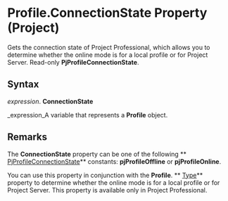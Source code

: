 
# Profile.ConnectionState Property (Project)

Gets the connection state of Project Professional, which allows you to determine whether the online mode is for a local profile or for Project Server. Read-only  **PjProfileConnectionState**. 


## Syntax

 _expression_. **ConnectionState**

 _expression_A variable that represents a  **Profile** object.


## Remarks

The  **ConnectionState** property can be one of the following ** [PjProfileConnectionState](bc1cb909-7eb1-ec5b-7a2a-dcf20e2c0f2b.md)** constants: **pjProfileOffline** or **pjProfileOnline**.

You can use this property in conjunction with the  **Profile**. ** [Type](ff5c3939-cfa6-c098-5fc4-180a4573ecb0.md)** property to determine whether the online mode is for a local profile or for Project Server. This property is available only in Project Professional.

